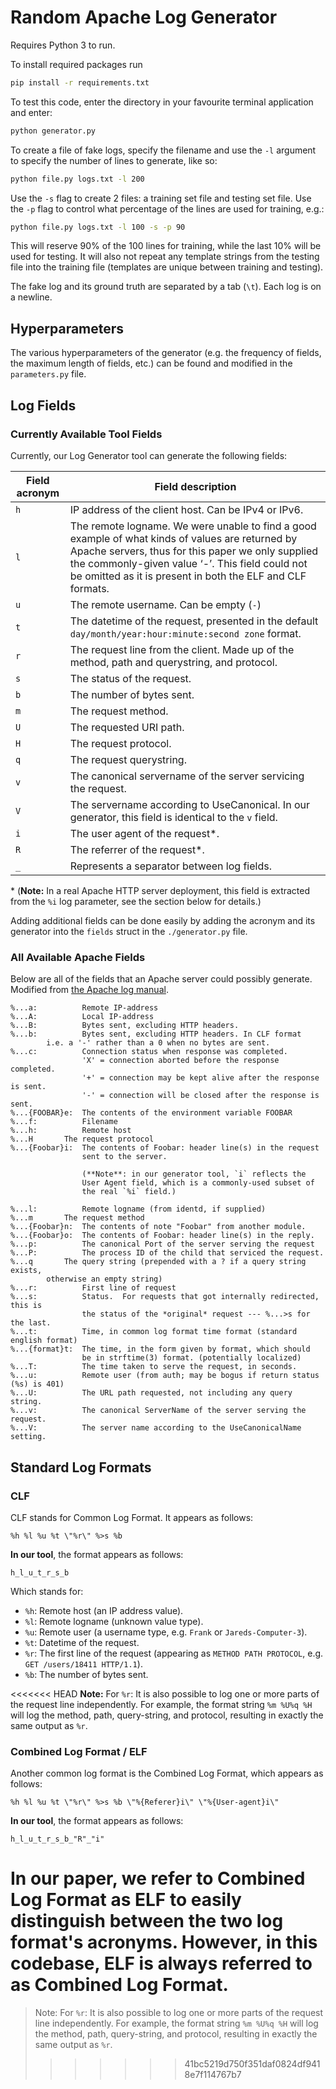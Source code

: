 # Random Apache Log Generator
Requires Python 3 to run.

To install required packages run
```bash
pip install -r requirements.txt
```

To test this code, enter the directory in your favourite terminal application and enter:
```bash
python generator.py
```

To create a file of fake logs, specify the filename and use the `-l` argument to specify the number of lines to generate, like so:
```bash
python file.py logs.txt -l 200
```
Use the `-s` flag to create 2 files: a training set file and testing set file. Use the `-p` flag to control what percentage of the lines are used for training, e.g.:
```bash
python file.py logs.txt -l 100 -s -p 90
```
This will reserve 90% of the 100 lines for training, while the last 10% will be used for testing. It will also not repeat any template strings from the testing file into the training file (templates are unique between training and testing).

The fake log and its ground truth are separated by a tab (`\t`). Each log is on a newline.

## Hyperparameters

The various hyperparameters of the generator (e.g. the frequency of fields, the maximum length of fields, etc.) can be found and modified in the `parameters.py` file.

## Log Fields

### Currently Available Tool Fields

Currently, our Log Generator tool can generate the following fields:

| Field acronym | Field description |
|---------------|-------------------|
| `h`             | IP address of the client host. Can be IPv4 or IPv6. |
| `l`             | The remote logname. We were unable to find a good example of what kinds of values are returned by Apache servers, thus for this paper we only supplied the commonly-given value ‘-’. This field could not be omitted as it is present in both the ELF and CLF formats.  |
| `u`             | The remote username. Can be empty (`-`) |
| `t`             | The datetime of the request, presented in the default `day/month/year:hour:minute:second zone` format.  |
| `r`             | The request line from the client. Made up of the method, path and   querystring, and protocol. |
| `s`             | The status of the request. |
| `b`             | The number of bytes sent.   |
| `m`             | The request method.   |
| `U`             | The requested URI path.  |
| `H`             | The request protocol.  |
| `q`             | The request querystring.   |
| `v`             | The canonical servername of the server servicing the request.  |
| `V`             | The servername according to UseCanonical. In our generator, this field is identical to the `v`   field.   |
| `i`            | The user agent of the request\*. |
| `R`             | The referrer of the request\*. |   
| `_`             | Represents a separator between log fields. |
\* (**Note:** In a real Apache HTTP server deployment, this field is extracted from the `%i`  log parameter, see the section below for details.)

Adding additional fields can be done easily by adding the acronym and its generator into the `fields` struct in the `./generator.py` file.

### All Available Apache Fields

Below are all of the fields that an Apache server could possibly generate. Modified from [the Apache log manual](https://httpd.apache.org/docs/1.3/mod/mod_log_config.html#logformat]).

```
%...a:          Remote IP-address
%...A:          Local IP-address
%...B:          Bytes sent, excluding HTTP headers.
%...b:          Bytes sent, excluding HTTP headers. In CLF format
        i.e. a '-' rather than a 0 when no bytes are sent.
%...c:          Connection status when response was completed.
                'X' = connection aborted before the response completed.
                '+' = connection may be kept alive after the response is sent.
                '-' = connection will be closed after the response is sent.
%...{FOOBAR}e:  The contents of the environment variable FOOBAR
%...f:          Filename
%...h:          Remote host
%...H       The request protocol
%...{Foobar}i:  The contents of Foobar: header line(s) in the request
                sent to the server.
                
                (**Note**: in our generator tool, `i` reflects the
                User Agent field, which is a commonly-used subset of
                the real `%i` field.)

%...l:          Remote logname (from identd, if supplied)
%...m       The request method
%...{Foobar}n:  The contents of note "Foobar" from another module.
%...{Foobar}o:  The contents of Foobar: header line(s) in the reply.
%...p:          The canonical Port of the server serving the request
%...P:          The process ID of the child that serviced the request.
%...q       The query string (prepended with a ? if a query string exists,
        otherwise an empty string)
%...r:          First line of request
%...s:          Status.  For requests that got internally redirected, this is
                the status of the *original* request --- %...>s for the last.
%...t:          Time, in common log format time format (standard english format)
%...{format}t:  The time, in the form given by format, which should
                be in strftime(3) format. (potentially localized)
%...T:          The time taken to serve the request, in seconds.
%...u:          Remote user (from auth; may be bogus if return status (%s) is 401)
%...U:          The URL path requested, not including any query string.
%...v:          The canonical ServerName of the server serving the request.
%...V:          The server name according to the UseCanonicalName setting.
```

## Standard Log Formats

### CLF

CLF stands for Common Log Format. It appears as follows:

```
%h %l %u %t \"%r\" %>s %b
```

**In our tool**, the format appears as follows:

```
h_l_u_t_r_s_b
```

Which stands for:

- `%h`: Remote host (an IP address value).
- `%l`: Remote logname (unknown value type).
- `%u`: Remote user (a username type, e.g. `Frank` or `Jareds-Computer-3`).
- `%t`: Datetime of the request.
- `%r`: The first line of the request (appearing as `METHOD PATH PROTOCOL`, e.g. `GET /users/18411 HTTP/1.1`).
- `%b`: The number of bytes sent.

<<<<<<< HEAD
**Note:** For `%r`: It is also possible to log one or more parts of the request line independently. For example, the format string `%m %U%q %H` will log the method, path, query-string, and protocol, resulting in exactly the same output as `%r`.

### Combined Log Format / ELF

Another common log format is the Combined Log Format, which appears as follows:

```
%h %l %u %t \"%r\" %>s %b \"%{Referer}i\" \"%{User-agent}i\"
```

**In our tool**, the format appears as follows:

```
h_l_u_t_r_s_b_"R"_"i"
```

In our paper, we refer to Combined Log Format as ELF to easily distinguish between the two log format's acronyms. However, in this codebase, ELF is always referred to as Combined Log Format.
=======
>Note: For `%r`: It is also possible to log one or more parts of the request line independently. For example, the format string `%m %U%q %H` will log the method, path, query-string, and protocol, resulting in exactly the same output as `%r`.
>>>>>>> 41bc5219d750f351daf0824df9418e7f114767b7
